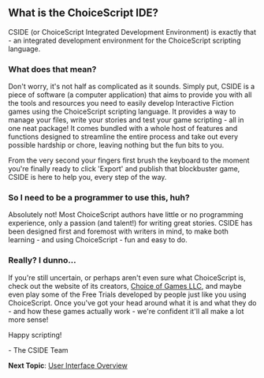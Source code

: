 
## What is the ChoiceScript IDE?

CSIDE (or ChoiceScript Integrated Development Environment) is exactly that - an integrated development environment for the ChoiceScript scripting language.


### What does that mean?

Don't worry, it's not half as complicated as it sounds. Simply put, CSIDE is a piece of software (a computer application) that aims to provide you with all the tools and resources you need to easily develop Interactive Fiction games using the ChoiceScript scripting language. It provides a way to manage your files, write your stories and test your game scripting - all in one neat package! It comes bundled with a whole host of features and functions designed to streamline the entire process and take out every possible hardship or chore, leaving nothing but the fun bits to you.

From the very second your fingers first brush the keyboard to the moment you're finally ready to click 'Export' and publish that blockbuster game, CSIDE is here to help you, every step of the way.


### So I need to be a programmer to use this, huh?

Absolutely not! Most ChoiceScript authors have little or no programming experience, only a passion (and talent!) for writing great stories. CSIDE has been designed first and foremost with writers in mind, to make both learning - and using ChoiceScript - fun and easy to do.


### Really? I dunno...

If you're still uncertain, or perhaps aren't even sure what ChoiceScript is, check out the website of its creators, [Choice of Games LLC](https://www.choiceofgames.com), and maybe even play some of the Free Trials developed by people just like you using ChoiceScript. Once you've got your head around what it is and what they do - and how these games actually work - we're confident it'll all make a lot more sense!

Happy scripting! 

\- The CSIDE Team

**Next Topic**: [User Interface Overview](getting-started/user-interface.md "User Interface")